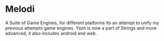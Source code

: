 # Melodi
A Suite of Game Engines, for different platforms
Its an attempt to unify my previous attempts game engines. Yazh is now a part of Strings and more advanced, it also includes android and web.
